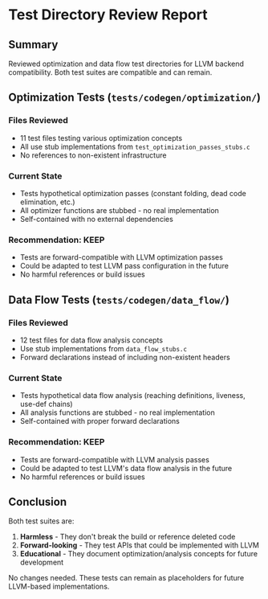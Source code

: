 # Test Directory Review Report

## Summary
Reviewed optimization and data flow test directories for LLVM backend compatibility. Both test suites are compatible and can remain.

## Optimization Tests (`tests/codegen/optimization/`)

### Files Reviewed
- 11 test files testing various optimization concepts
- All use stub implementations from `test_optimization_passes_stubs.c`
- No references to non-existent infrastructure

### Current State
- Tests hypothetical optimization passes (constant folding, dead code elimination, etc.)
- All optimizer functions are stubbed - no real implementation
- Self-contained with no external dependencies

### Recommendation: **KEEP**
- Tests are forward-compatible with LLVM optimization passes
- Could be adapted to test LLVM pass configuration in the future
- No harmful references or build issues

## Data Flow Tests (`tests/codegen/data_flow/`)

### Files Reviewed  
- 12 test files for data flow analysis concepts
- Use stub implementations from `data_flow_stubs.c`
- Forward declarations instead of including non-existent headers

### Current State
- Tests hypothetical data flow analysis (reaching definitions, liveness, use-def chains)
- All analysis functions are stubbed - no real implementation
- Self-contained with proper forward declarations

### Recommendation: **KEEP**
- Tests are forward-compatible with LLVM analysis passes
- Could be adapted to test LLVM's data flow analysis in the future
- No harmful references or build issues

## Conclusion

Both test suites are:
1. **Harmless** - They don't break the build or reference deleted code
2. **Forward-looking** - They test APIs that could be implemented with LLVM
3. **Educational** - They document optimization/analysis concepts for future development

No changes needed. These tests can remain as placeholders for future LLVM-based implementations.